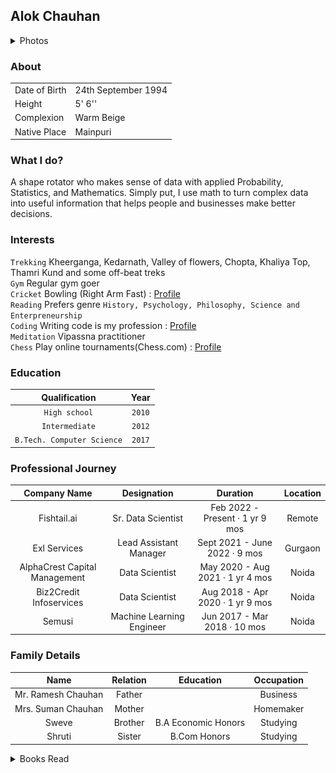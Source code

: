 ## Alok Chauhan
<details>
  <summary>Photos</summary>
  <img src="jpeg/IMG_4657.jpeg"/>
  <img src="jpeg/IMG_4899.jpeg"/>
  <img src="jpeg/IMG_3744.jpg"/>
  <img src="jpeg/IMG_4629.jpeg"/>
</details>

### About

|    |    | 
|----|----|
|Date of Birth| 24th September 1994|
|Height| 5' 6''|
|Complexion| Warm Beige|
|Native Place| Mainpuri|

### What I do?
A shape rotator who makes sense of data with applied Probability, Statistics, and Mathematics. Simply put, I use math to turn complex data into useful information that helps people and businesses make better decisions.

### Interests

`Trekking` Kheerganga, Kedarnath, Valley of flowers, Chopta, Khaliya Top, Thamri Kund and some off-beat treks\
`Gym` Regular gym goer \
`Cricket` Bowling (Right Arm Fast) : [Profile](https://cricheroes.com/player-profile/22092437/alok/stats) \
`Reading` Prefers genre `History, Psychology, Philosophy, Science and Enterpreneurship` \
`Coding` Writing code is my profession : [Profile](https://www.linkedin.com/in/alokkik)\
`Meditation` Vipassna practitioner \
`Chess` Play online tournaments(Chess.com) : [Profile](https://www.chess.com/stats/live/rapid/imallok)

### Education

| Qualification  | Year  |
|:---:|:---:|
| `High school`  | `2010`  |
| `Intermediate` | `2012`  |
| `B.Tech. Computer Science`  | `2017`  |

### Professional Journey

| Company Name | Designation   |  Duration  | Location|
|:--------------:|:---------------:|:------------:|:---------:|
| Fishtail.ai | Sr. Data Scientist | Feb 2022 - Present · 1 yr 9 mos | Remote|
| Exl Services | Lead Assistant Manager | Sept 2021 - June 2022 · 9 mos| Gurgaon |
| AlphaCrest Capital Management | Data Scientist | May 2020 - Aug 2021 · 1 yr 4 mos| Noida|
| Biz2Credit Infoservices | Data Scientist | Aug 2018 - Apr 2020 · 1 yr 9 mos | Noida|
| Semusi| Machine Learning Engineer | Jun 2017 - Mar 2018 · 10 mos | Noida|

### Family Details

|  Name  |  Relation  |  Education  | Occupation |
|:----:|:----:|:----:|:----:|
| Mr. Ramesh Chauhan | Father | | Business |
| Mrs. Suman Chauhan | Mother | | Homemaker|
| Sweve | Brother | B.A Economic Honors| Studying|
| Shruti | Sister | B.Com Honors | Studying|


<details>
  <summary>Books Read</summary>
  
  - श्रीमद्भगवद्गीता      
  - अष्टावक्र गीता    
  - *My Gita* by Devdutt Pattanaik      
  - *Sapiens: A Brief History of Humankind* by Yuval Noah Harari      
  - *Glimpses of World History* by Jawaharlal Nehru      
  - *A Brief History of Time* by Stephen Hawking      
  - *Atomic Habits* by James Clear      
  - *The Almanack of Naval Ravikant* by Eric Jorgenson      
  - *The Lean Startup* by Eric Ries        
  - *The Diary of a Young Girl* by Anne Frank      
  - *The Alchemist* by Paulo Coelho
  
</details>

